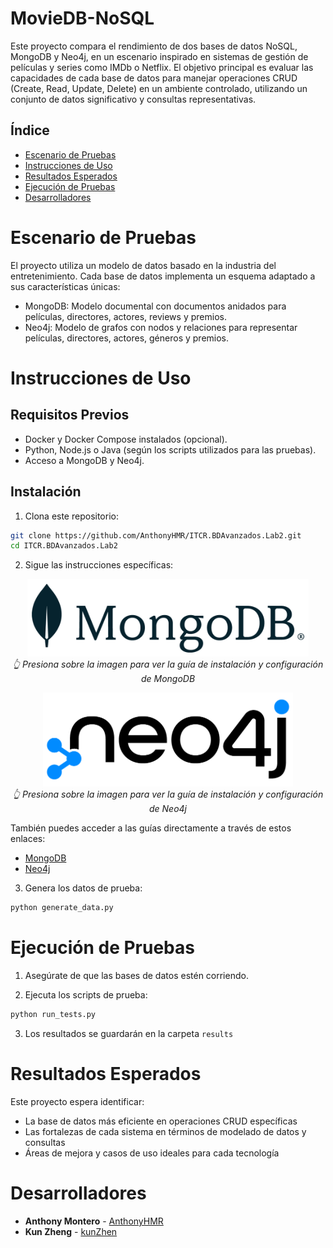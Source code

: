 # MovieDB-NoSQL

Este proyecto compara el rendimiento de dos bases de datos NoSQL, MongoDB y Neo4j, en un escenario inspirado en sistemas de gestión de películas y series como IMDb o Netflix. El objetivo principal es evaluar las capacidades de cada base de datos para manejar operaciones CRUD (Create, Read, Update, Delete) en un ambiente controlado, utilizando un conjunto de datos significativo y consultas representativas.

## Índice
- [Escenario de Pruebas](#escenario-de-pruebas)
- [Instrucciones de Uso](#instrucciones-de-uso)
- [Resultados Esperados](#resultados-esperados)
- [Ejecución de Pruebas](#ejecución-de-pruebas)
- [Desarrolladores](#desarrolladores)

# Escenario de Pruebas
El proyecto utiliza un modelo de datos basado en la industria del entretenimiento. Cada base de datos implementa un esquema adaptado a sus características únicas:

- MongoDB: Modelo documental con documentos anidados para películas, directores, actores, reviews y premios.
- Neo4j: Modelo de grafos con nodos y relaciones para representar películas, directores, actores, géneros y premios.

# Instrucciones de Uso

## Requisitos Previos

- Docker y Docker Compose instalados (opcional).
- Python, Node.js o Java (según los scripts utilizados para las pruebas).
- Acceso a MongoDB y Neo4j.

## Instalación

1. Clona este repositorio:
```bash
git clone https://github.com/AnthonyHMR/ITCR.BDAvanzados.Lab2.git
cd ITCR.BDAvanzados.Lab2
```

2. Sigue las instrucciones específicas:

<p align="center">
  <a href="https://github.com/AnthonyHMR/ITCR.BDAvanzados.Lab2/blob/main/docs/mongodb.md" target="blank"><img src="docs/pics/mongoDB_logo.png" width="450" alt="mongoDB_logo" /></a>
  <br>
  <em>👆 Presiona sobre la imagen para ver la guía de instalación y configuración de MongoDB</em>
</p>

<p align="center">
  <a href="https://github.com/AnthonyHMR/ITCR.BDAvanzados.Lab2/blob/main/docs/neo4j.md" target="blank"><img src="docs/pics/neo4j_logo.png" width="400" alt="neo4j_logo.png" /></a>
  <br>
  <em>👆 Presiona sobre la imagen para ver la guía de instalación y configuración de Neo4j</em>
</p>

También puedes acceder a las guías directamente a través de estos enlaces:
- [MongoDB](docs/mongodb.md)
- [Neo4j](docs/neo4j.md)

3. Genera los datos de prueba:
```bash
python generate_data.py
```

# Ejecución de Pruebas

1. Asegúrate de que las bases de datos estén corriendo.

2. Ejecuta los scripts de prueba:
```bash
python run_tests.py
```

3. Los resultados se guardarán en la carpeta `results`

# Resultados Esperados

Este proyecto espera identificar:

- La base de datos más eficiente en operaciones CRUD específicas
- Las fortalezas de cada sistema en términos de modelado de datos y consultas
- Áreas de mejora y casos de uso ideales para cada tecnología

# Desarrolladores

* **Anthony Montero** - [AnthonyHMR](https://github.com/issolis)
* **Kun Zheng** - [kunZhen](https://github.com/kunZhen)